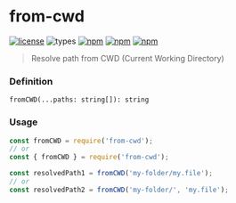 # from-cwd

[![license](https://img.shields.io/badge/License-MIT-green.svg)](https://github.com/WezomAgency/from-cwd/blob/master/LICENSE)
![types](https://img.shields.io/badge/types-TypeScript-blue)
[![npm](https://img.shields.io/badge/js--tiny-module-yellow.svg)](https://github.com/topics/js-tiny-module)
[![npm](https://img.shields.io/badge/npm-install-orange.svg)](https://www.npmjs.com/package/from-cwd)
[![npm](https://img.shields.io/badge/wezom-agency-red.svg)](https://github.com/WezomAgency)

> Resolve path from CWD (Current Working Directory)

### Definition

`fromCWD(...paths: string[]): string`


### Usage

```js
const fromCWD = require('from-cwd');
// or
const { fromCWD } = require('from-cwd');

const resolvedPath1 = fromCWD('my-folder/my.file');
// or
const resolvedPath2 = fromCWD('my-folder/', 'my.file');
```

